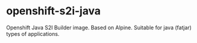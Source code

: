 # openshift-s2i-java
Openshift Java S2I Builder image. Based on Alpine. Suitable for java (fatjar) types of applications.

